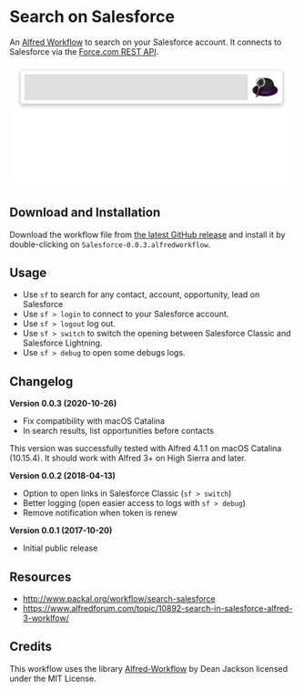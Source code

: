 # Search on Salesforce

An [Alfred Workflow](https://www.alfredapp.com/workflows/) to search on your Salesforce account. It connects to Salesforce via the [Force.com REST API](https://developer.salesforce.com/docs/atlas.en-us.api_rest.meta/api_rest/intro_what_is_rest_api.htm).

![Search on Salesforce from your Mac](salesforce-on-mac.gif)

## Download and Installation

Download the workflow file from [the latest GitHub release](https://github.com/jereze/alfred-salesforce/releases/latest) and install it by double-clicking on `Salesforce-0.0.3.alfredworkflow`.

## Usage

* Use `sf` to search for any contact, account, opportunity, lead on Salesforce
* Use `sf > login` to connect to your Salesforce account.
* Use `sf > logout` log out.
* Use `sf > switch` to switch the opening between Salesforce Classic and Salesforce Lightning.
* Use `sf > debug` to open some debugs logs.


## Changelog

**Version 0.0.3 (2020-10-26)**

* Fix compatibility with macOS Catalina
* In search results, list opportunities before contacts

This version was successfully tested with Alfred 4.1.1 on macOS Catalina (10.15.4). It should work with Alfred 3+ on High Sierra and later.

**Version 0.0.2 (2018-04-13)**

* Option to open links in Salesforce Classic (`sf > switch`)
* Better logging (open easier access to logs with `sf > debug`)
* Remove notification when token is renew

**Version 0.0.1 (2017-10-20)**

* Initial public release

## Resources

* http://www.packal.org/workflow/search-salesforce
* https://www.alfredforum.com/topic/10892-search-in-salesforce-alfred-3-worklfow/

## Credits

This workflow uses the library [Alfred-Workflow](https://github.com/deanishe/alfred-workflow) by Dean Jackson licensed under the MIT License.
